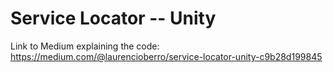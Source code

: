 # Service Locator -- Unity

Link to Medium explaining the code:
https://medium.com/@laurencioberro/service-locator-unity-c9b28d199845
